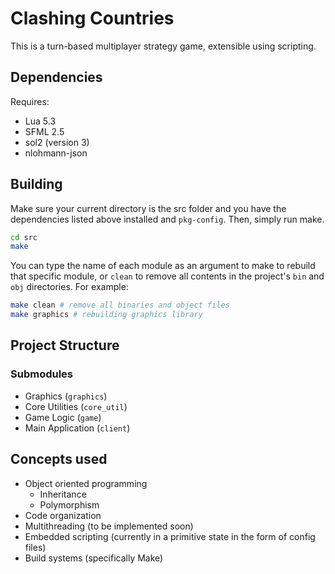 # Clashing Countries

This is a turn-based multiplayer strategy game, extensible using scripting.

## Dependencies

Requires:
- Lua 5.3
- SFML 2.5
- sol2 (version 3)
- nlohmann-json

## Building

Make sure your current directory is the src folder and you have the dependencies listed above installed and `pkg-config`.
Then, simply run make. 
```bash
cd src
make
```
You can type the name of each module as an argument to make to rebuild that specific module, or `clean` to remove all contents in the project's `bin` and `obj` directories.
For example:
```bash
make clean # remove all binaries and object files
make graphics # rebuilding graphics library
```

## Project Structure

### Submodules
- Graphics (`graphics`)
- Core Utilities (`core_util`)
- Game Logic (`game`)
- Main Application (`client`)

## Concepts used
- Object oriented programming
    - Inheritance
    - Polymorphism
- Code organization
- Multithreading (to be implemented soon)
- Embedded scripting (currently in a primitive state in the form of config files)
- Build systems (specifically Make)